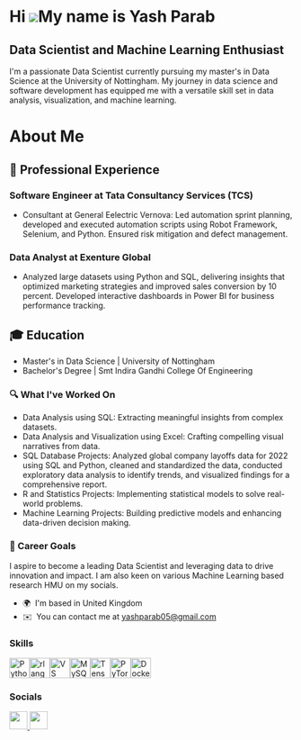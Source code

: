 Hi ![](https://user-images.githubusercontent.com/18350557/176309783-0785949b-9127-417c-8b55-ab5a4333674e.gif)My name is Yash Parab
==================================================================================================================================

Data Scientist and Machine Learning Enthusiast
----------------------------------------------

I'm a passionate Data Scientist currently pursuing my master's in Data Science at the University of Nottingham. My journey in data science and software development has equipped me with a versatile skill set in data analysis, visualization, and machine learning. 

# About Me
## 💼 Professional Experience
### Software Engineer at Tata Consultancy Services (TCS)
- Consultant at General Eelectric Vernova: Led automation sprint planning, developed and executed automation scripts using Robot Framework, Selenium, and Python. Ensured risk mitigation and defect management.
### Data Analyst at Exenture Global
- Analyzed large datasets using Python and SQL, delivering insights that optimized marketing strategies and improved sales conversion by 10 percent. Developed interactive dashboards in Power BI for business performance tracking.

## 🎓 Education
- Master's in Data Science | University of Nottingham
- Bachelor's Degree | Smt Indira Gandhi College Of Engineering


### 🔍 What I've Worked On 
- Data Analysis using SQL: Extracting meaningful insights from complex datasets.
- Data Analysis and Visualization using Excel: Crafting compelling visual narratives from data.
- SQL Database Projects: Analyzed global company layoffs data for 2022 using SQL and Python, cleaned and standardized the data, conducted exploratory data analysis to identify trends, and visualized findings for a comprehensive report.
- R and Statistics Projects: Implementing statistical models to solve real-world problems.
- Machine Learning Projects: Building predictive models and enhancing data-driven decision making.

### 🌟 Career Goals
I aspire to become a leading Data Scientist and leveraging data to drive innovation and impact. I am also keen on various Machine Learning based research HMU on my socials.


- 🌍  I'm based in United Kingdom
- ✉️  You can contact me at [yashparab05@gmail.com](mailto:yashparab05@gmail.com )

  
 ### Skills 
<p align="left">
<a href="https://www.python.org/" target="_blank" rel="noreferrer"><img src="https://raw.githubusercontent.com/danielcranney/readme-generator/main/public/icons/skills/python-colored.svg" width="36" height="36" alt="Python" /></a><a href="https://www.r-project.org/" target="_blank" rel="noreferrer"><img src="https://raw.githubusercontent.com/danielcranney/readme-generator/main/public/icons/skills/rlang-colored.svg" width="36" height="36" alt="rlang" /></a><a href="https://code.visualstudio.com/" target="_blank" rel="noreferrer"><img src="https://raw.githubusercontent.com/danielcranney/readme-generator/main/public/icons/skills/visualstudiocode.svg" width="36" height="36" alt="VS Code" /></a><a href="https://www.mysql.com/" target="_blank" rel="noreferrer"><img src="https://raw.githubusercontent.com/danielcranney/readme-generator/main/public/icons/skills/mysql-colored.svg" width="36" height="36" alt="MySQL" /></a><a href="https://www.tensorflow.org/" target="_blank" rel="noreferrer"><img src="https://raw.githubusercontent.com/danielcranney/readme-generator/main/public/icons/skills/tensorflow-colored.svg" width="36" height="36" alt="TensorFlow" /></a><a href="https://pytorch.org/" target="_blank" rel="noreferrer"><img src="https://raw.githubusercontent.com/danielcranney/readme-generator/main/public/icons/skills/pytorch-colored.svg" width="36" height="36" alt="PyTorch" /></a><a href="https://www.docker.com/" target="_blank" rel="noreferrer"><img src="https://raw.githubusercontent.com/danielcranney/readme-generator/main/public/icons/skills/docker-colored.svg" width="36" height="36" alt="Docker" /></a>
                    </p>
                    
   ### Socials
   
<p align="left"> <a href="https://www.github.com/ParabYash" target="_blank" rel="noreferrer"> <picture> <source media="(prefers-color-scheme: dark)" srcset="https://raw.githubusercontent.com/danielcranney/readme-generator/main/public/icons/socials/github-dark.svg" /> <source media="(prefers-color-scheme: light)" srcset="https://raw.githubusercontent.com/danielcranney/readme-generator/main/public/icons/socials/github.svg" /> <img src="https://raw.githubusercontent.com/danielcranney/readme-generator/main/public/icons/socials/github.svg" width="32" height="32" /> </picture> </a> <a href="https://www.linkedin.com/in/yash-parab-05june" target="_blank" rel="noreferrer"> <picture> <source media="(prefers-color-scheme: dark)" srcset="https://raw.githubusercontent.com/danielcranney/readme-generator/main/public/icons/socials/linkedin-dark.svg" /> <source media="(prefers-color-scheme: light)" srcset="https://raw.githubusercontent.com/danielcranney/readme-generator/main/public/icons/socials/linkedin.svg" /> <img src="https://raw.githubusercontent.com/danielcranney/readme-generator/main/public/icons/socials/linkedin.svg" width="32" height="32" /> </picture> </a></p>
